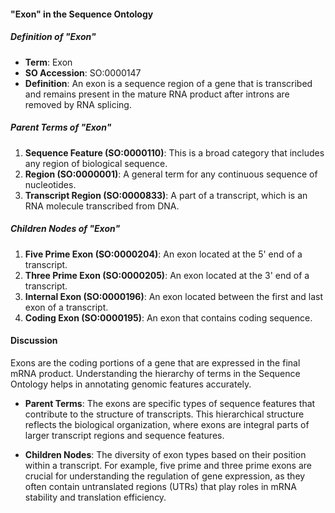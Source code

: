 
 

####  "Exon" in the Sequence Ontology


##### Definition of "Exon" 

- **Term**: Exon
- **SO Accession**: SO:0000147
- **Definition**: An exon is a sequence region of a gene that is transcribed and remains present in the mature RNA product after introns are removed by RNA splicing.


##### Parent Terms of "Exon"

1. **Sequence Feature (SO:0000110)**: This is a broad category that includes any region of biological sequence.
2. **Region (SO:0000001)**: A general term for any continuous sequence of nucleotides.
3. **Transcript Region (SO:0000833)**: A part of a transcript, which is an RNA molecule transcribed from DNA.

##### Children Nodes of "Exon"

1. **Five Prime Exon (SO:0000204)**: An exon located at the 5' end of a transcript.
2. **Three Prime Exon (SO:0000205)**: An exon located at the 3' end of a transcript.
3. **Internal Exon (SO:0000196)**: An exon located between the first and last exon of a transcript.
4. **Coding Exon (SO:0000195)**: An exon that contains coding sequence.

#### Discussion

 Exons are the coding portions of a gene that are expressed in the final mRNA product. Understanding the hierarchy of terms in the Sequence Ontology helps in annotating genomic features accurately.

- **Parent Terms**: The exons are specific types of sequence features that contribute to the structure of transcripts. This hierarchical structure reflects the biological organization, where exons are integral parts of larger transcript regions and sequence features.

- **Children Nodes**: The diversity of exon types based on their position within a transcript. For example, five prime and three prime exons are crucial for understanding the regulation of gene expression, as they often contain untranslated regions (UTRs) that play roles in mRNA stability and translation efficiency.

